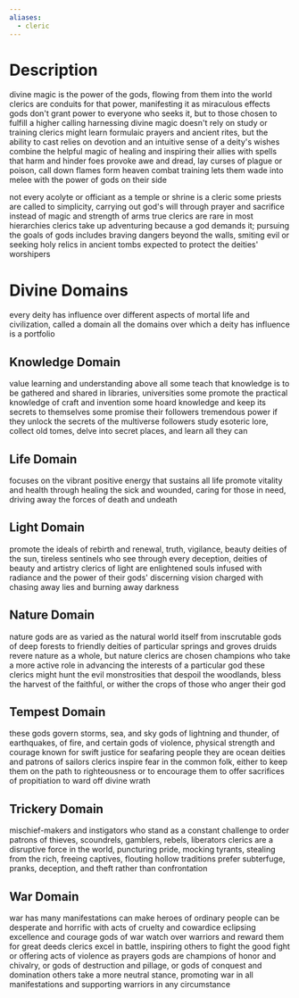 ```yaml
---
aliases:
  - cleric
---
```


# Description
divine magic is the power of the gods, flowing from them into the world
clerics are conduits for that power, manifesting it as miraculous effects
gods don't grant power to everyone who seeks it, but to those chosen to fulfill a higher calling
harnessing divine magic doesn't rely on study or training
clerics might learn formulaic prayers and ancient rites, but the ability to cast relies on devotion and an intuitive sense of a deity's wishes
combine the helpful magic of healing and inspiring their allies with spells that harm and hinder foes
provoke awe and dread, lay curses of plague or poison, call down flames form heaven
combat training lets them wade into melee with the power of gods on their side

not every acolyte or officiant as a temple or shrine is a cleric
some priests are called to simplicity, carrying out god's will through prayer and sacrifice instead of magic and strength of arms
true clerics are rare in most hierarchies
clerics take up adventuring because a god demands it; pursuing the goals of gods includes braving dangers beyond the walls, smiting evil or seeking holy relics in ancient tombs
expected to protect the deities' worshipers
# Divine Domains
every deity has influence over different aspects of mortal life and civilization, called a domain
all the domains over which a deity has influence is a portfolio
## Knowledge Domain
value learning and understanding above all
some teach that knowledge is to be gathered and shared in libraries, universities
some promote the practical knowledge of craft and invention
some hoard knowledge and keep its secrets to themselves
some promise their followers tremendous power if they unlock the secrets of the multiverse
followers study esoteric lore, collect old tomes, delve into secret places, and learn all they can
## Life Domain
focuses on the vibrant positive energy that sustains all life
promote vitality and health through healing the sick and wounded, caring for those in need, driving away the forces of death and undeath
## Light Domain
promote the ideals of rebirth and renewal, truth, vigilance, beauty
deities of the sun, tireless sentinels who see through every deception, deities of beauty and artistry
clerics of light are enlightened souls infused with radiance and the power of their gods' discerning vision
charged with chasing away lies and burning away darkness
## Nature Domain
nature gods are as varied as the natural world itself
from inscrutable gods of deep forests to friendly deities of particular springs and groves
druids revere nature as a whole, but nature clerics are chosen champions who take a more active role in advancing the interests of a particular god
these clerics might hunt the evil monstrosities that despoil the woodlands, bless the harvest of the faithful, or wither the crops of those who anger their god
## Tempest Domain
these gods govern storms, sea, and sky
gods of lightning and thunder, of earthquakes, of fire, and certain gods of violence, physical strength and courage
known for swift justice
for seafaring people they are ocean deities and patrons of sailors
clerics inspire fear in the common folk, either to keep them on the path to righteousness or to encourage them to offer sacrifices of propitiation to ward off divine wrath
## Trickery Domain
mischief-makers and instigators who stand as a constant challenge to order
patrons of thieves, scoundrels, gamblers, rebels, liberators
clerics are a disruptive force in the world, puncturing pride, mocking tyrants, stealing from the rich, freeing captives, flouting hollow traditions
prefer subterfuge, pranks, deception, and theft rather than confrontation
## War Domain
war has many manifestations
can make heroes of ordinary people
can be desperate and horrific with acts of cruelty and cowardice eclipsing excellence and courage
gods of war watch over warriors and reward them for great deeds
clerics excel in battle, inspiring others to fight the good fight or offering acts of violence as prayers
gods are champions of honor and chivalry, or gods of destruction and pillage, or gods of conquest and domination
others take a more neutral stance, promoting war in all manifestations and supporting warriors in any circumstance